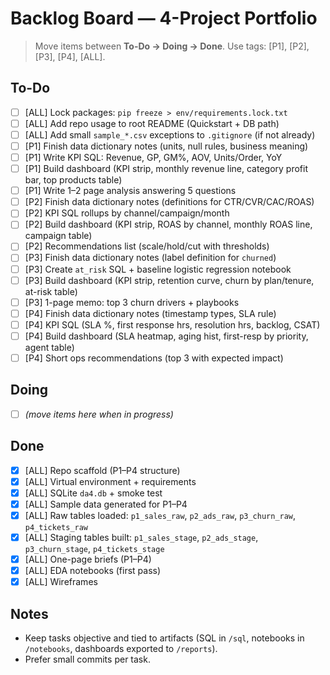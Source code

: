# Backlog Board — 4-Project Portfolio

> Move items between **To-Do → Doing → Done**. Use tags: [P1], [P2], [P3], [P4], [ALL].

## To-Do

- [ ] [ALL] Lock packages: `pip freeze > env/requirements.lock.txt`
- [ ] [ALL] Add repo usage to root README (Quickstart + DB path)
- [ ] [ALL] Add small `sample_*.csv` exceptions to `.gitignore` (if not already)
- [ ] [P1] Finish data dictionary notes (units, null rules, business meaning)
- [ ] [P1] Write KPI SQL: Revenue, GP, GM%, AOV, Units/Order, YoY
- [ ] [P1] Build dashboard (KPI strip, monthly revenue line, category profit bar, top products table)
- [ ] [P1] Write 1–2 page analysis answering 5 questions
- [ ] [P2] Finish data dictionary notes (definitions for CTR/CVR/CAC/ROAS)
- [ ] [P2] KPI SQL rollups by channel/campaign/month
- [ ] [P2] Build dashboard (KPI strip, ROAS by channel, monthly ROAS line, campaign table)
- [ ] [P2] Recommendations list (scale/hold/cut with thresholds)
- [ ] [P3] Finish data dictionary notes (label definition for `churned`)
- [ ] [P3] Create `at_risk` SQL + baseline logistic regression notebook
- [ ] [P3] Build dashboard (KPI strip, retention curve, churn by plan/tenure, at-risk table)
- [ ] [P3] 1-page memo: top 3 churn drivers + playbooks
- [ ] [P4] Finish data dictionary notes (timestamp types, SLA rule)
- [ ] [P4] KPI SQL (SLA %, first response hrs, resolution hrs, backlog, CSAT)
- [ ] [P4] Build dashboard (SLA heatmap, aging hist, first-resp by priority, agent table)
- [ ] [P4] Short ops recommendations (top 3 with expected impact)

## Doing

- [ ] _(move items here when in progress)_

## Done

- [x] [ALL] Repo scaffold (P1–P4 structure)
- [x] [ALL] Virtual environment + requirements
- [x] [ALL] SQLite `da4.db` + smoke test
- [x] [ALL] Sample data generated for P1–P4
- [x] [ALL] Raw tables loaded: `p1_sales_raw`, `p2_ads_raw`, `p3_churn_raw`, `p4_tickets_raw`
- [x] [ALL] Staging tables built: `p1_sales_stage`, `p2_ads_stage`, `p3_churn_stage`, `p4_tickets_stage`
- [x] [ALL] One-page briefs (P1–P4)
- [x] [ALL] EDA notebooks (first pass)
- [x] [ALL] Wireframes

## Notes

- Keep tasks objective and tied to artifacts (SQL in `/sql`, notebooks in `/notebooks`, dashboards exported to `/reports`).
- Prefer small commits per task.
